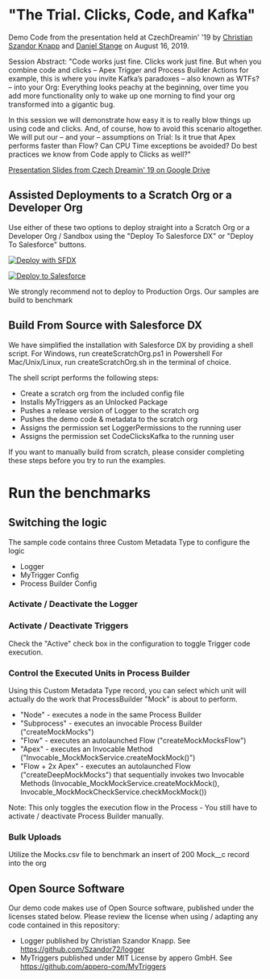 # "The Trial. Clicks, Code, and Kafka"

Demo Code from the presentation held at CzechDreamin' '19 by [Christian Szandor Knapp](https//github.com/szandor72) and [Daniel Stange](https//github.com/dstdia) on August 16, 2019.

Session Abstract: "Code works just fine. Clicks work just fine. But when you combine code and clicks – Apex Trigger and Process Builder Actions for example, this is where you invite Kafka’s paradoxes – also known as WTFs? – into your Org: Everything looks peachy at the beginning, over time you add more functionality only to wake up one morning to find your org transformed into a gigantic bug.

In this session we will demonstrate how easy it is to really blow things up using code and clicks. And, of course, how to avoid this scenario altogether. We will put our – and your – assumptions on Trial: Is it true that Apex performs faster than Flow? Can CPU Time exceptions be avoided? Do best practices we know from Code apply to Clicks as well?"

[Presentation Slides from Czech Dreamin' 19 on Google Drive](https://drive.google.com/file/d/1WW71_U3nE1LPd3lETS-s5_Smucoxv3xs/view?usp=sharing) 

## Assisted Deployments to a Scratch Org or a Developer Org 

Use either of these two options to deploy straight into a Scratch Org or a Developer Org / Sandbox using the "Deploy To Salesforce DX" or "Deploy To Salesforce" buttons.

[![Deploy with SFDX](https://deploy-to-sfdx.com/dist/assets/images/DeployToSFDX.svg)](https://deploy-to-sfdx.com)

[![Deploy to Salesforce](https://raw.githubusercontent.com/afawcett/githubsfdeploy/master/src/main/webapp/resources/img/deploy.png)](https://githubsfdeploy.herokuapp.com/app/githubdeploy/dstdia/CzechDreamin19_Kafka
)

We strongly recommend not to deploy to Production Orgs. Our samples are build to benchmark 

## Build From Source with Salesforce DX 

We have simplified the installation with Salesforce DX by providing a shell script. 
For Windows, run createScratchOrg.ps1 in Powershell
For Mac/Unix/Linux, run createScratchOrg.sh in the terminal of choice.

The shell script performs the following steps:

* Create a scratch org from the included config file
* Installs MyTriggers as an Unlocked Package
* Pushes a release version of Logger to the scratch org
* Pushes the demo code & metadata to the scratch org
* Assigns the permission set LoggerPermissions to the running user
* Assigns the permission set CodeClicksKafka to the running user

If you want to manually build from scratch, please consider completing these steps before you try to run the examples. 

# Run the benchmarks

## Switching the logic

The sample code contains three Custom Metadata Type to configure the logic
* Logger
* MyTrigger Config
* Process Builder Config

### Activate / Deactivate the Logger

### Activate / Deactivate Triggers

Check the "Active" check box in the configuration to toggle Trigger code execution.

### Control the Executed Units in Process Builder
Using this Custom Metadata Type record, you can select which unit will actually do the work that ProcessBuilder "Mock" is about to perform. 

* "Node" - executes a node in the same Process Builder
* "Subprocess" - executes an invocable Process Builder ("createMockMocks")
* "Flow" - executes an autolaunched Flow ("createMockMocksFlow")
* "Apex" - executes an Invocable Method ("Invocable_MockMockService.createMockMock()")
* "Flow + 2x Apex" - executes an autolaunched Flow ("createDeepMockMocks") that sequentially invokes two Invocable Methods  (Invocable_MockMockService.createMockMock(), Invocable_MockMockCheckService.checkMockMock()) 

Note: This only toggles the execution flow in the Process - You still have to activate / deactivate Process Builder manually.

### Bulk Uploads

Utilize the Mocks.csv file to benchmark an insert of 200 Mock__c record into the org

## Open Source Software

Our demo code makes use of Open Source software, published under the licenses stated below. Please review the license when using / adapting any code contained in this repository:

* Logger published by Christian Szandor Knapp. See https://github.com/Szandor72/logger
* MyTriggers published under MIT License by appero GmbH. See https://github.com/appero-com/MyTriggers



